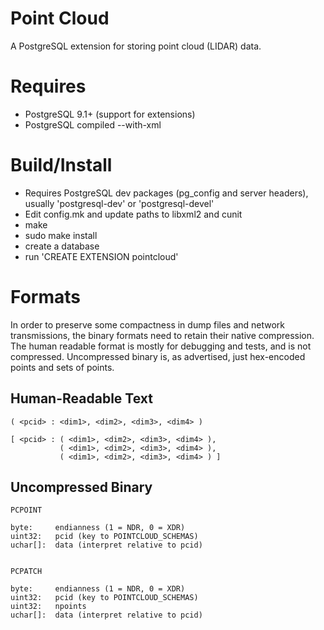 Point Cloud
===========

A PostgreSQL extension for storing point cloud (LIDAR) data.

Requires
========

- PostgreSQL 9.1+ (support for extensions)
- PostgreSQL compiled --with-xml


Build/Install
=============

- Requires PostgreSQL dev packages (pg_config and server headers), usually 'postgresql-dev' or 'postgresql-devel'
- Edit config.mk and update paths to libxml2 and cunit
- make
- sudo make install
- create a database
- run 'CREATE EXTENSION pointcloud'

Formats
=======

In order to preserve some compactness in dump files and network transmissions, the binary formats need to retain their native compression. The human readable format is mostly for debugging and tests, and is not compressed. Uncompressed binary is, as advertised, just hex-encoded points and sets of points.

Human-Readable Text
-------------------

    ( <pcid> : <dim1>, <dim2>, <dim3>, <dim4> )

    [ <pcid> : ( <dim1>, <dim2>, <dim3>, <dim4> ), 
               ( <dim1>, <dim2>, <dim3>, <dim4> ), 
               ( <dim1>, <dim2>, <dim3>, <dim4> ) ]

Uncompressed Binary
-------------------

    PCPOINT
    
    byte:     endianness (1 = NDR, 0 = XDR)
    uint32:   pcid (key to POINTCLOUD_SCHEMAS)
    uchar[]:  data (interpret relative to pcid)


    PCPATCH

    byte:     endianness (1 = NDR, 0 = XDR)
    uint32:   pcid (key to POINTCLOUD_SCHEMAS)
    uint32:   npoints
    uchar[]:  data (interpret relative to pcid)
